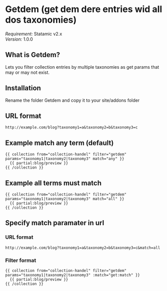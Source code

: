# Getdem (get dem dere entries wid all dos taxonomies)

*Requirement:* Statamic v2.x  
*Version:* 1.0.0

## What is Getdem?
Lets you filter collection entries by multiple taxonomies as get params that may or may not exist.

## Installation
Rename the folder Getdem and copy it to your site/addons folder

## URL format
```
http://example.com/blog?taxonomy1=a&taxonomy2=b&taxonomy3=c
```

## Example match any term (default)
```
{{ collection from="collection-handel" filter="getdem" params="taxonomy1|taxonomy2|taxonomy3" match="any" }}
  {{ partial:blog/preview }}
{{ /collection }}
```

## Example all terms must match
```
{{ collection from="collection-handel" filter="getdem" params="taxonomy1|taxonomy2|taxonomy3" match="all" }}
  {{ partial:blog/preview }}
{{ /collection }}
```

## Specify match paramater in url

### URL format
```
http://example.com/blog?taxonomy1=a&taxonomy2=b&taxonomy3=c&match=all
```

### Filter format
```
{{ collection from="collection-handel" filter="getdem" params="taxonomy1|taxonomy2|taxonomy3" :match="get:match" }}
  {{ partial:blog/preview }}
{{ /collection }}
```
